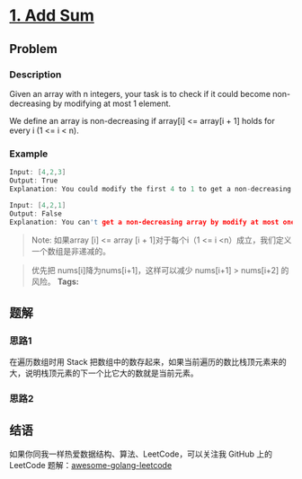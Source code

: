 # [1. Add Sum][title]

## Problem

### Description

Given an array with n integers, your task is to check if it could become non-decreasing by modifying at most 1 element.

We define an array is non-decreasing if array[i] <= array[i + 1] holds for every i (1 <= i < n).
### Example
```cpp
Input: [4,2,3]
Output: True
Explanation: You could modify the first 4 to 1 to get a non-decreasing array.

Input: [4,2,1]
Output: False
Explanation: You can't get a non-decreasing array by modify at most one element.
```
> Note: 如果array [i] <= array [i + 1]对于每个i（1 <= i <n）成立，我们定义一个数组是非递减的。

>优先把 nums[i]降为nums[i+1]，这样可以减少 nums[i+1] > nums[i+2] 的风险。
**Tags:**


## 题解
### 思路1
在遍历数组时用 Stack 把数组中的数存起来，如果当前遍历的数比栈顶元素来的大，说明栈顶元素的下一个比它大的数就是当前元素。

### 思路2


## 结语

如果你同我一样热爱数据结构、算法、LeetCode，可以关注我 GitHub 上的 LeetCode 题解：[awesome-golang-leetcode][me]

[title]: https://leetcode.com/problems/two-sum/description/
[me]: https://github.com/kylesliu/awesome-golang-leetcode
